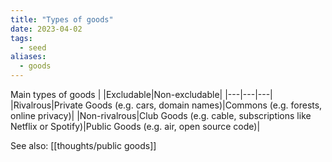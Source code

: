 ```yaml
---
title: "Types of goods"
date: 2023-04-02
tags:
  - seed
aliases:
  - goods
---
```


Main types of goods
| |Excludable|Non-excludable|
|---|---|---|
|Rivalrous|Private Goods (e.g. cars, domain names)|Commons (e.g. forests, online privacy)|
|Non-rivalrous|Club Goods (e.g. cable, subscriptions like Netflix or Spotify)|Public Goods (e.g. air, open source code)|

See also: [[thoughts/public goods]]
